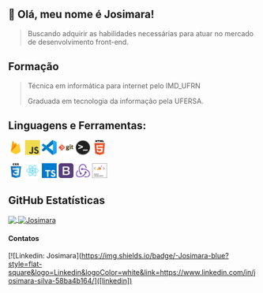 ## 👩 Olá, meu nome é <strong>Josimara!</strong>
>Buscando adquirir as habilidades necessárias para atuar no mercado de desenvolvimento front-end. 


## **Formação**

> Técnica em informática para internet pelo IMD_UFRN 
> 
> Graduada em tecnologia da informação pela UFERSA.

## **Linguagens e Ferramentas:**

<code><img height="30" src="https://raw.githubusercontent.com/github/explore/80688e429a7d4ef2fca1e82350fe8e3517d3494d/topics/firebase/firebase.png"></code>
<code><img height="30" src="https://raw.githubusercontent.com/github/explore/80688e429a7d4ef2fca1e82350fe8e3517d3494d/topics/javascript/javascript.png"></code>
<code><img height="30" src="https://raw.githubusercontent.com/github/explore/80688e429a7d4ef2fca1e82350fe8e3517d3494d/topics/visual-studio-code/visual-studio-code.png"></code>
<code><img height="30" src="https://raw.githubusercontent.com/github/explore/80688e429a7d4ef2fca1e82350fe8e3517d3494d/topics/git/git.png"></code>
<code><img height="30" src="https://raw.githubusercontent.com/github/explore/80688e429a7d4ef2fca1e82350fe8e3517d3494d/topics/terminal/terminal.png"></code>
<code><img height="30" src="https://raw.githubusercontent.com/github/explore/80688e429a7d4ef2fca1e82350fe8e3517d3494d/topics/html/html.png"></code>
>
<code><img height="30" src="https://raw.githubusercontent.com/github/explore/80688e429a7d4ef2fca1e82350fe8e3517d3494d/topics/css/css.png"></code>
<code><img height="30" src="https://raw.githubusercontent.com/github/explore/80688e429a7d4ef2fca1e82350fe8e3517d3494d/topics/react/react.png"></code>
<code><img height="30" src="https://raw.githubusercontent.com/github/explore/80688e429a7d4ef2fca1e82350fe8e3517d3494d/topics/typescript/typescript.png"></code>
<code><img height="30" src="https://raw.githubusercontent.com/github/explore/80688e429a7d4ef2fca1e82350fe8e3517d3494d/topics/bootstrap/bootstrap.png"></code>
<code><img height="30" src="https://raw.githubusercontent.com/github/explore/80688e429a7d4ef2fca1e82350fe8e3517d3494d/topics/redux/redux.png"></code>
<code><img height="30" src="https://raw.githubusercontent.com/github/explore/80688e429a7d4ef2fca1e82350fe8e3517d3494d/topics/styled-components/styled-components.png"></code>


## **GitHub Estatísticas**

<a href="https://github.com/">
  <img align="center" src="https://github-readme-stats.vercel.app/api/top-langs/?username=josimara-lima2&theme=dracula&hide_langs_below=1" />
</a>

<a href="https://github.com/">
 <img align="center" src="https://github-readme-stats.vercel.app/api?username=josimara-lima2&show_icons=true&theme=dracula&line_height=27" alt=Josimara github stats"/>
</a>

#### Contatos

[linkedin]:https://www.linkedin.com/in/josimara-silva-58ba4b164/


[![Linkedin: Josimara](https://img.shields.io/badge/-Josimara-blue?style=flat-square&logo=Linkedin&logoColor=white&link=https://www.linkedin.com/in/josimara-silva-58ba4b164/]([linkedin])
